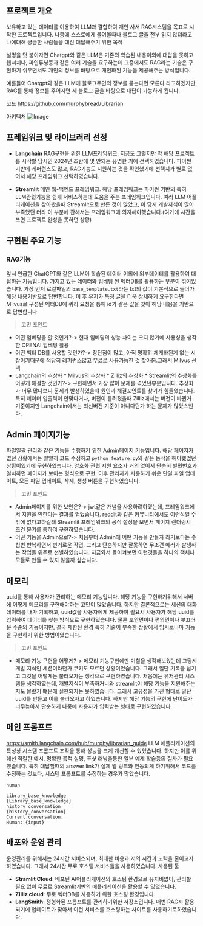 ## 프로젝트 개요
보유하고 있는 데이터를 이용하여 LLM과 결합하여 개인 사서 RAG시스템을 목표로 시작한 프로젝트입니다. 나중에 스스로에게 물어볼때나 블로그 글을 전부 읽지 않더라고 나에대해 궁금한 사람들을 대신 대답해주기 위한 목적

설명을 덧 붙이자면 Chatgpt와 같은  LLM은 기존의 학습된 내용이외에 대답을 못하고 웹서치나, 파인튜닝등과 같은 여러 기술을 요구하는데 그중에서도 RAG라는 기술은 구현하기 쉬우면서도 개인의 정보를 바탕으로 개인화된 기능을 제공해주는 방식입니다.

예를들어 Chatgpt와 같은 LLM에 블로그주인의 정보를 묻는다면 모른다 라고하겠지만, RAG를 통해 정보를 주어지면 제 블로그 글을 바탕으로 대답이 가능하게 됩니다.


코드
https://github.com/murphybread/Librarian

아키텍쳐
![Image](https://github.com/user-attachments/assets/f01b12d2-3bdd-49e5-a508-9eb94f408631)





## 프레임워크 및 라이브러리 선정

- **Langchain**
RAG구현을 위한 LLM프레임워크.
지금도 그렇지만 막 해당 프로젝트를 시작할 당시인 2024년 초반에 몇 안되는 유명한 기에 선택하였습니다. 파이썬 기반에 레퍼런스도 많고, RAG기능도 지원하는 것을 확인했기에 선택지가 별로 없어서 해당 프레임워크 선택하였습니다.

- **Streamlit**
메인 웹-백엔드 프레임워크.
해당 프레임워크는 파이썬 기반의 특히 LLM관련기능을 쉽게 서비스하는데 도움을 주는 프레임워크입니다. 여러 LLM 어플리케이션을 찾아봤을때 Streamlit으로 만든 것이 많았고, 이 당시 개발지식이 많이 부족했던 터라 이 부분에 관해서는 프레임워크에 의지해야했습니다.(여기에 시간을 쓰면 프로젝트 완성을 못하던 상황)



## 구현된  주요 기능

### RAG기능
앞서 언급한 ChatGPT와 같은 LLM이 학습된 데이터 이외에 외부데이터를 활용하여 대답하는 기능입니다.
가지고 있는 데이터와 임베딩 된 벡터DB를 활용하는 부분이 섞여있습니다.
가장 먼저 로컬파일의 `base_template.txt`라는 txt의 값이 기본적으로 들어가 해당 내용기반으로 답변합니다. 이 후 유저가 특정 글을 더욱 상세하게 요구한다면 Mlivus로 구성된 벡터DB에 쿼리 요청을 통해 id가 같은 값을 찾아 해당 내용을 기반으로 답변합니다

> 고민 포인트
- 어떤 임베딩을 할 것인가?-> 현재 임베딩의 성능 차이는 크지 않기에 사용성을 생각한 OPENAI 임베딩 활용
- 어떤 벡터 DB를 사용할 것인가?-> 장단점이 많고, 아직 명확히 체계화된게 없는 시장이기때문에 적당히 레퍼런스많고 무료로 사용가능한 것 찾아봄.그래서 Milvus 선택
- Langchain의 추상화 * Milvus의 추상화 * Zilliz의 추상화 * Streamlit의 추상화를 어떻게 해결할 것인가?-> 구현하면서 가장 많이 문제를 겪었던부분입니다. 추상화가 너무 많다보니 문제가 발생하였을떄 원인과 해결포인트를 찾기가 힘들었습니다. 특히 데이터 입출력이 안맞다거나, 버전이 틀려졌을때 Zilliz에서는 버전이 바뀐거 기준이지만 Langchain에서는 최신버전 기준이 아니다던가 하는 문제가 많았스빈다.


## Admin 페이지기능
파일일괄 관리와 같은 기능을 수행하기 위한 Admin페이지 기능입니다. 
해당 페이지가 없던 상황에서는 일일히 코드 수정하고 `python feature.py`와 같은 동작을 해야했었던 상황이였기에 구현하였습니다. 암호화 관련 지원 요소가 거의 없어서 단순히 빌민번호가 일치하면 페이지가 보이는 형식으로 구현. 이후 관리자가 사용하기 쉬운 단일 파일 업데이트, 모든 파일 업데이트, 삭제, 생성 버튼을 구현하였습니다. 

>고민 포인트
- Admin페이지를 위한 보안은?-> jwt같은 개념을 사용하려하였는데, 프레임워크에서 지원을 안한다는 결과를 얻었습니다. reddit과 같은 커뮤니티에서도 이런식일 수 밖에 없다고하길래 Streamlit 프레임워크의 공식 설정을 보면서 페이지 렌더링시 조건 분기를 통하여 구현하였습니다.
- 어떤 기능을 Admin으로?-> 처음부터 Admin에 어떤 기능을 만들자 라기보다는 수십번 반복하면서 번거로운 작업, 그리고 단순하지만 잘못하면 무조건 에러가 발생하는 작업들 위주로 선별하였습니다. 지금와서 돌이켜보면 이런것들을 하나의 객체나 모듈로 만들 수 있지 않을까 싶습니다.

## 메모리
uuid를 통해 사용자가 관리하는 메모리 기능입니다.
해당 기능을 구현하기위해서 서버에 어떻게 메모리를 구현해야하는 고민이 많았습니다. 하지만 결론적으로는 세션의 대화데이터를 내가 기록하고, uuid값을 사용자에게 제공하여 필요시 사용자가 해당 uuid를 입력하여 데이터를 찾는 방식으로 구현하였습니다. 물론 보안면이나 편의면이나 부끄러운 수준의 기능이지만, 결국 제한된 환경 특히 기술이 부족한 상황에서 임시로나마 기능을 구현하기 위한 방법이었습니다.

> 고민 포인트
- 메모리 기능 구현을 어떻게?-> 메모리 기능구현에만 며칠을 생각해보았는데 그당시 개발 지식인 세션이라던가 쿠키도 모르던 상황이었습니다. 그래서 일단 기록을 남기고 그것을 어떻게든 불러오자는 생각으로 구현하였습니다. 처음에는 유저관리 시스템을 생각하였는데, 개발지식이 부족하거니와 streamlit이 해당 기능을 지원해주는지도 몰랐기 떄문에 실현되지는 못하였습니다. 그래서 고유성을 가진 형태로 일단 uuid를 만들고 이를 불러오자고 하였습니다. 하지만 해당 기능의 구현에 난이도가 너무높아서 단순하게 나중에 사용자가 입력받는 형태로 구현하였습니다. 

## 메인 프롬프트
https://smith.langchain.com/hub/murphy/librarian_guide
LLM 애플리케이션의 특성상 시스템 프롬프트 조작을 통해 성능을 크게 개선할 수 있었습니다. 하지만 이를 위해선 적절한 예시, 명확한 목적 설명, 퓨샷 러닝을통한 일부 예제 학습등의 절차가 필요했습니다. 특히 대답할때의 answer link가 실제 웹 링크와 연동되게 하기위해서 코드를 수정하는 것보다, 시스템 프롬프트를 수정하는 경우가 많았습니다.
```
human

Library_base_knowledge
{Library_base_knowledge}
history_conversation
{history_conversation}
Current conversation:
Human: {input}
```



## 배포와 운영 관리
운영관리를 위해서는 24시간 서비스되며, 최대한 비용과 저의 시간과 노력을 줄이고자 하였습니다. 그래서 24시간 무료 호스팅 서비스들을 사용하였습니다.
사용된 툴
- **Stramlit Cloud**: 배포된 AI어플리케이션의 호스팅 환경으로 유지비없이, 관리할 필요 없이 무료로 Streamlit기반의 애플리케이션을 활용할 수 있었습니다.
- **Zilliz cloud**: 무로 벡터DB를 사용하기 위한 호스팅 환경입니다.
- **LangSmith**: 정형화된 프롬프트를 관리하기위한 저장소입니다. 매번 RAG시 활용되기에 업데이트가 잦아서 이런 서비스를 호스팅하는 사이트를 사용하기로하였습니다.


